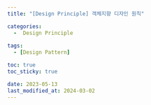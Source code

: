 ```yaml
---
title: "[Design Principle] 객체지향 디자인 원칙"

categories:
  -  Design Principle
  
tags:
  - [Design Pattern]

toc: true
toc_sticky: true

date: 2023-05-13
last_modified_at: 2024-03-02
---
```


